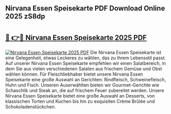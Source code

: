## Nirvana Essen Speisekarte PDF Download Online 2025 zS8dp

# <h2><a href="http://gccb1b.nevu.top/?p=Nirvana+Essen+Speisekarte">🔗 👉🔴 Nirvana Essen Speisekarte 2025 PDF</a></h2>

[![Nirvana Essen Speisekarte 2025 PDF](https://i.imgur.com/dBaPXMq.png)](http://gccb1b.nevu.top/?p=Nirvana+Essen+Speisekarte)
Die Nirvana Essen Speisekarte ist eine Gelegenheit, etwas Leckeres zu wählen, das zu Ihrem Lebensstil passt. Auf unserer Nirvana Essen Speisekarte empfehlen wir einen Salatbereich, in dem Sie aus vielen verschiedenen Salaten aus frischem Gemüse und Obst wählen können. Für Fleischliebhaber bietet unsere Nirvana Essen Speisekarte eine große Auswahl an Gerichten: Rindfleisch, Schweinefleisch, Huhn und Fisch. Unseren Auserwählten bieten wir Gourmet-Gerichte wie Schaschlik und Steak an, die auf frischem Feuer zubereitet werden. Unsere Nirvana Essen Speisekarte bietet eine große Auswahl an Desserts, von klassischen Torten und Kuchen bis hin zu exquisiten Crème Brûlée und Schokoladenstückchen.

